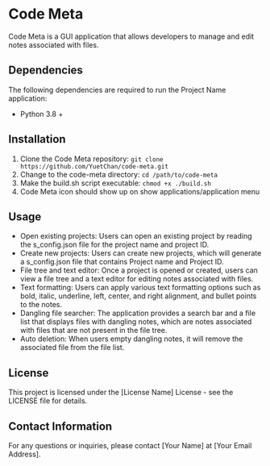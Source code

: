 # Code Meta

Code Meta is a GUI application that allows developers to manage and edit notes associated with files.

## Dependencies

The following dependencies are required to run the Project Name application:

- Python 3.8 +

## Installation

1. Clone the Code Meta repository: `git clone https://github.com/YuetChan/code-meta.git`
2. Change to the code-meta directory: `cd /path/to/code-meta`
3. Make the build.sh script executable: `chmod +x ./build.sh`
4. Code Meta icon should show up on show applications/application menu

## Usage

- Open existing projects: Users can open an existing project by reading the s_config.json file for the project name and project ID.
- Create new projects: Users can create new projects, which will generate a s_config.json file that contains Project name and Project ID.
- File tree and text editor: Once a project is opened or created, users can view a file tree and a text editor for editing notes associated with files.
- Text formatting: Users can apply various text formatting options such as bold, italic, underline, left, center, and right alignment, and bullet points to the notes.
- Dangling file searcher: The application provides a search bar and a file list that displays files with dangling notes, which are notes associated with files that are not present in the file tree.
- Auto deletion: When users empty dangling notes, it will remove the associated file from the file list.

## License

This project is licensed under the [License Name] License - see the LICENSE file for details.

## Contact Information

For any questions or inquiries, please contact [Your Name] at [Your Email Address].

